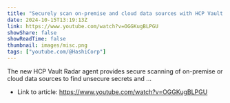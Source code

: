 ```yaml
---
title: "Securely scan on-premise and cloud data sources with HCP Vault Radar agent"
date: 2024-10-15T13:19:13Z
link: https://www.youtube.com/watch?v=OGGKugBLPGU
showShare: false
showReadTime: false
thumbnail: images/misc.png
tags: ["youtube.com/@HashiCorp"]
---
```

The new HCP Vault Radar agent provides secure scanning of on-premise or cloud data sources to find unsecure secrets and ...

- Link to article: https://www.youtube.com/watch?v=OGGKugBLPGU